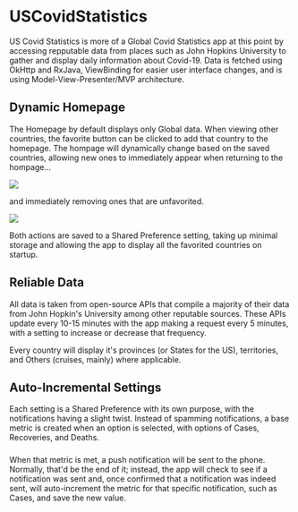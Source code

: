 # USCovidStatistics

US Covid Statistics is more of a Global Covid Statistics app at this point by accessing repputable data from places such as John Hopkins University to gather and display daily information about Covid-19. Data is fetched using OkHttp and RxJava, ViewBinding for easier user interface changes, and is using Model-View-Presenter/MVP architecture.

## Dynamic Homepage
The Homepage by default displays only Global data. When viewing other countries, the favorite button can be clicked to add that country to the homepage. The hompage will dynamically change based on the saved countries, allowing new ones to immediately appear when returning to the hompage...

![](save_country.gif)

and immediately removing ones that are unfavorited.

![](remove_country.gif)

Both actions are saved to a Shared Preference setting, taking up minimal storage and allowing the app to display all the favorited countries on startup.

## Reliable Data
All data is taken from open-source APIs that compile a majority of their data from John Hopkin's University among other reputable sources. These APIs update every 10-15 minutes with the app making a request every 5 minutes, with a setting to increase or decrease that frequency. 

Every country will display it's provinces (or States for the US), territories, and Others (cruises, mainly) where applicable.

## Auto-Incremental Settings
Each setting is a Shared Preference with its own purpose, with the notifications having a slight twist. Instead of spamming notifications, a base metric is created when an option is selected, with options of Cases, Recoveries, and Deaths. 

###

When that metric is met, a push notification will be sent to the phone. Normally, that'd be the end of it; instead, the app will check to see if a notification was sent and, once confirmed that a notification was indeed sent, will auto-increment the metric for that specific notification, such as Cases, and save the new value. 

